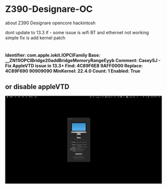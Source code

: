 # Z390-Designare-OC
about Z390 Designare opencore hackintosh

dont update to 13.3 if -  some issue is wifi BT and ethernet not working
simple fix is add kernel patch 
#
**Identifier: com.apple.iokit.IOPCIFamily
Base: __ZN11IOPCIBridge20addBridgeMemoryRangeEyyb
Comment: CaseySJ - Fix AppleVTD issue in 13.3+
Find: 4C89F6E8 9AFF0000
Replace: 4C89F690 90909090
MinKernel: 22.4.0
Count: 1
Enabled: True**

## or disable appleVTD

![alt text](https://github.com/cupecups/Z390-Designare-OC/blob/main/vent.png)

